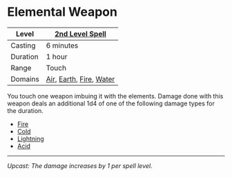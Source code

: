 # Elemental Weapon

| Level    | [2nd Level Spell](2nd%20Level%20Spells.md)                                                                                                                                                                |
| -------- | ------------------------------------------------------------------------------------------------------------------------------------------------------------------------ |
| Casting  | 6 minutes                                                                                                                                                                |
| Duration | 1 hour                                                                                                                                                                   |
| Range    | Touch                                                                                                                                                                    |
| Domains  | [Air](../../../Spell%20Domains/Air.md), [Earth](../../../Spell%20Domains/Earth.md), [Fire](../../../Spell%20Domains/Fire.md), [Water](../../../Spell%20Domains/Water.md) |

You touch one weapon imbuing it with the elements. Damage done with this weapon deals an additional 1d4 of one of the following damage types for the duration.
- [Fire](../../../../Damage%20Types/Fire.md)
- [Cold](../../../../Damage%20Types/Cold.md)
- [Lightning](../../../../Damage%20Types/Lightning.md)
- [Acid](../../../../Damage%20Types/Acid.md)

---
*Upcast: The damage increases by 1 per spell level.*